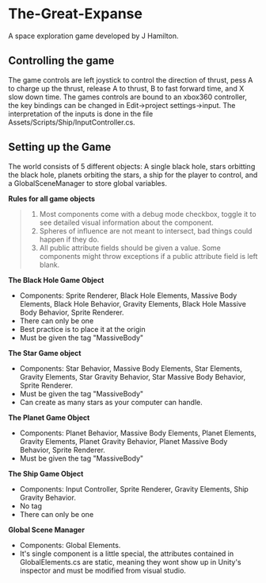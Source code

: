 # The-Great-Expanse
A space exploration game developed by J Hamilton.

Controlling the game
--------------------
The game controls are left joystick to control the 
direction of thrust, pess A to charge up the thrust,
release A to thrust, B to fast forward time, and X 
slow down time. The games controls are bound to an 
xbox360 controller, the key bindings can be changed 
in Edit->project settings->input. The interpretation 
of the inputs is done in the file 
Assets/Scripts/Ship/InputController.cs. 

Setting up the Game
-------------------
The world consists of 5 different objects: A single 
black hole, stars orbitting the black hole, planets 
orbiting the stars, a ship for the player to 
control, and a GlobalSceneManager to store global 
variables. 

**Rules for all game objects**
>1. Most components come with a debug mode 
checkbox, toggle it to see detailed visual information 
about the component.
>2. Spheres of influence are not meant to intersect, bad
things could happen if they do.
>3. All public attribute fields should be given a value.
Some components might throw exceptions if a public 
attribute field is left blank.

**The Black Hole Game Object**
- Components: Sprite Renderer, Black Hole Elements, 
Massive Body Elements, Black Hole Behavior, Gravity 
Elements, Black Hole Massive Body Behavior, Sprite 
Renderer.
- There can only be one
- Best practice is to place it at the origin
- Must be given the tag "MassiveBody"

**The Star Game object**
- Components: Star Behavior, Massive Body Elements,
Star Elements, Gravity Elements, Star Gravity Behavior,
Star Massive Body Behavior, Sprite Renderer.
- Must be given the tag "MassiveBody"
- Can create as many stars as your computer can handle.

**The Planet Game Object**
- Components: Planet Behavior, Massive Body Elements,
Planet Elements, Gravity Elements, Planet Gravity Behavior,
Planet Massive Body Behavior, Sprite Renderer.
- Must be given the tag "MassiveBody"

**The Ship Game Object**
- Components: Input Controller, Sprite Renderer, Gravity
Elements, Ship Gravity Behavior.
- No tag
- There can only be one

**Global Scene Manager**
- Components: Global Elements.
- It's single component is a little special, the attributes
contained in GlobalElements.cs are static, meaning they 
wont show up in Unity's inspector and must be modified
from visual studio. 
